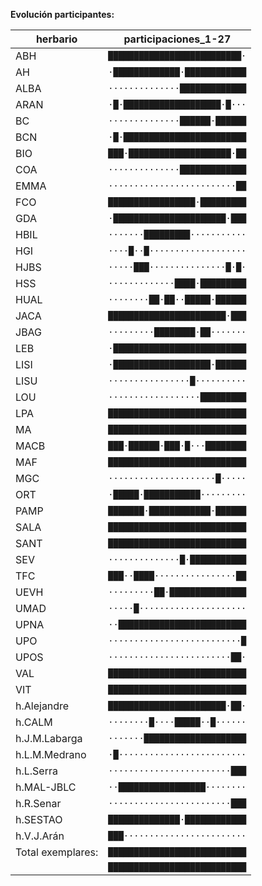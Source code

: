 
**Evolución participantes:**

|herbario|participaciones_1-27|
|---|---|
|ABH|`██████████████████████████·`|
|AH|`·█████████████·████████████`|
|ALBA|`··············█████████████`|
|ARAN|`·█·███████████████████·█···`|
|BC|`··············██████·██████`|
|BCN|`·█·████████████████████████`|
|BIO|`███·████████████████████·██`|
|COA|`··············█████████████`|
|EMMA|`·························██`|
|FCO|`█████████████████·█████████`|
|GDA|`·██████████████████████·███`|
|HBIL|`·······█████████···········`|
|HGI|`····█··█···················`|
|HJBS|`·····███···············█·█·`|
|HSS|`·············████·█████████`|
|HUAL|`········██·██··█████·██████`|
|JACA|`███████████████████████·███`|
|JBAG|`·········████████·██·······`|
|LEB|`·██████████████████████████`|
|LISI|`·███████████████████·██████`|
|LISU|`················█··········`|
|LOU|`··················█████████`|
|LPA|`███████████████████████████`|
|MA|`███████████████████████████`|
|MACB|`███·██████·███·█···████████`|
|MAF|`███████████████████████████`|
|MGC|`·····················█·····`|
|ORT|`·█████·███████████·········`|
|PAMP|`███████·████████████·██████`|
|SALA|`███████████████████████████`|
|SANT|`███████████████████████████`|
|SEV|`··············█·███████████`|
|TFC|`███··████················██`|
|UEVH|`·········██·███████████████`|
|UMAD|`·····█·····················`|
|UPNA|`··█████████████████████████`|
|UPO|`··························█`|
|UPOS|`························██·`|
|VAL|`███████████████████████████`|
|VIT|`███████████████████████████`|
|h.Alejandre|`███████████████████████·██·`|
|h.CALM|`········█····█████··█······`|
|h.J.M.Labarga|`·······████████████████████`|
|h.L.M.Medrano|`·█·························`|
|h.L.Serra|`························███`|
|h.MAL-JBLC|`··█████████████████········`|
|h.R.Senar|`························███`|
|h.SESTAO|`██████████████·████████████`|
|h.V.J.Arán|`███························`|
|Total exemplares:|`███████████████████████████`|
||`███████████████████████████`|

